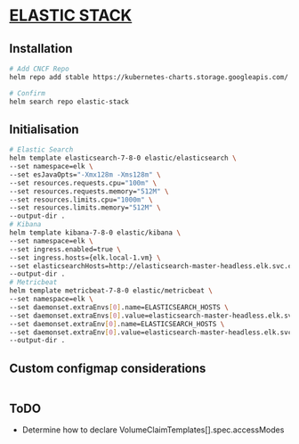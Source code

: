 # [ELASTIC STACK](https://www.elastic.co/)

## Installation
```bash
# Add CNCF Repo
helm repo add stable https://kubernetes-charts.storage.googleapis.com/ 

# Confirm 
helm search repo elastic-stack
```

## Initialisation
```bash
# Elastic Search
helm template elasticsearch-7-8-0 elastic/elasticsearch \
--set namespace=elk \
--set esJavaOpts="-Xmx128m -Xms128m" \
--set resources.requests.cpu="100m" \
--set resources.requests.memory="512M" \
--set resources.limits.cpu="1000m" \
--set resources.limits.memory="512M" \
--output-dir .
# Kibana
helm template kibana-7-8-0 elastic/kibana \
--set namespace=elk \
--set ingress.enabled=true \
--set ingress.hosts={elk.local-1.vm} \
--set elasticsearchHosts=http://elasticsearch-master-headless.elk.svc.cluster.local:9200 \
--output-dir .
# Metricbeat
helm template metricbeat-7-8-0 elastic/metricbeat \
--set namespace=elk \
--set daemonset.extraEnvs[0].name=ELASTICSEARCH_HOSTS \
--set daemonset.extraEnvs[0].value=elasticsearch-master-headless.elk.svc.cluster.local \
--set daemonset.extraEnv[0].name=ELASTICSEARCH_HOSTS \
--set daemonset.extraEnv[0].value=elasticsearch-master-headless.elk.svc.cluster.local \
--output-dir .
```

## Custom configmap considerations
```bash

```

## ToDO
- Determine how to declare VolumeClaimTemplates[].spec.accessModes